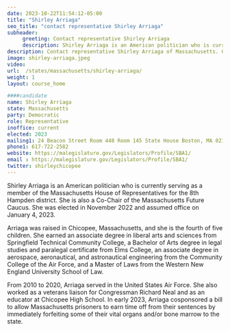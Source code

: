```yaml
---
date: 2023-10-22T11:54:12-05:00
title: "Shirley Arriaga"
seo_title: "contact representative Shirley Arriaga"
subheader:
     greeting: Contact representative Shirley Arriaga
     description: Shirley Arriaga is an American politician who is currently serving as a member of the Massachusetts House of Representatives for the 8th Hampden district. She is also a Co-Chair of the Massachusetts Future Caucus. She was elected in November 2022 and assumed office on January 4, 2023.
description: Contact representative Shirley Arriaga of Massachusetts. Contact information for Shirley Arriaga includes email address, phone number, and mailing address.
image: shirley-arriaga.jpeg
video:
url:  /states/massachusetts/shirley-arriaga/
weight: 1
layout: course_home

####candidate
name: Shirley Arriaga
state: Massachusetts
party: Democratic
role: Representative
inoffice: current
elected: 2023
mailing1: 24 Beacon Street Room 448 Room 145 State House Boston, MA 02133
phone1: 617-722-2582
website: https://malegislature.gov/Legislators/Profile/SBA1/
email : https://malegislature.gov/Legislators/Profile/SBA1/
twitter: shirleychicopee
---
```


Shirley Arriaga is an American politician who is currently serving as a member of the Massachusetts House of Representatives for the 8th Hampden district. She is also a Co-Chair of the Massachusetts Future Caucus. She was elected in November 2022 and assumed office on January 4, 2023.

Arriaga was raised in Chicopee, Massachusetts, and she is the fourth of five children. She earned an associate degree in liberal arts and sciences from Springfield Technical Community College, a Bachelor of Arts degree in legal studies and paralegal certificate from Elms College, an associate degree in aerospace, aeronautical, and astronautical engineering from the Community College of the Air Force, and a Master of Laws from the Western New England University School of Law.

From 2010 to 2020, Arriaga served in the United States Air Force. She also worked as a veterans liaison for Congressman Richard Neal and as an educator at Chicopee High School. In early 2023, Arriaga cosponsored a bill to allow Massachusetts prisoners to earn time off from their sentences by immediately forfeiting some of their vital organs and/or bone marrow to the state.

